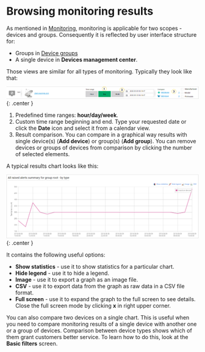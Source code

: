 # Browsing monitoring results

As mentioned in [Monitoring](/Monitoring_Module.html), monitoring is applicable for two scopes - devices and groups. Consequently it is reflected by user interface structure for:

* Groups in [Device groups](../../User_Interface_Reference/Device_Groups/Device_Groups.html#monitoring)
* A single device in **Devices management center**.

Those views are similar for all types of monitoring. Typically they look like that:

![Basic filters](images/Basic_filters.png "Basic filters"){: .center }

1. Predefined time ranges: **hour/day/week**.
2. Custom time range beginning and end. Type your requested date or click the **Date** icon and select it from a calendar view.
3. Result comparison. You can compare in a graphical way results with single device(s) (**Add device**) or group(s) (**Add group**). You can remove devices or groups of devices from comparison by clicking the number of selected elements.

A typical results chart looks like this:

![Charts](images/7.png "Chart"){: .center }

It contains the following useful options:

 * **Show statistics** - use it to show statistics for a particular chart.
 * **Hide legend** - use it to hide a legend.
 * **Image** - use it to export a graph as an image file.
 * **CSV** - use it to export data from the graph as raw data in a CSV file format.
 * **Full screen** - use it to expand the graph to the full screen to see details. Close the full screen mode by clicking **x** in right upper corner.

You can also compare two devices on a single chart. This is useful when you need to compare monitoring results of a single device with another one or a group of devices. Comparison between device types shows which of them grant customers better service. To learn how to do this, look at the **Basic filters** screen.
